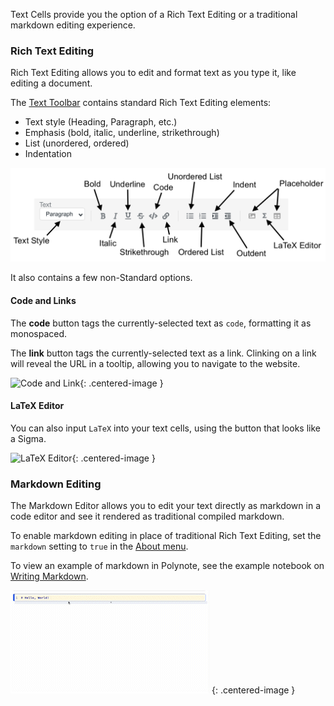 Text Cells provide you the option of a Rich Text Editing or a traditional markdown editing experience.  


### Rich Text Editing 
Rich Text Editing allows you to edit and format text as you type it, like editing a document.  

The [Text Toolbar](toolbar.md#text-cells) contains standard Rich Text Editing elements: 

- Text style (Heading, Paragraph, etc.)
- Emphasis (bold, italic, underline, strikethrough)
- List (unordered, ordered)
- Indentation

![Text Toolbar](images/toolbar-text-cell.png)

It also contains a few non-Standard options.

#### Code and Links

The **code** button tags the currently-selected text as `code`, formatting it as monospaced. 

The **link** button tags the currently-selected text as a link. Clinking on a link will reveal the URL in a tooltip, 
allowing you to navigate to the website. 

![Code and Link](images/text-cell-code-link.gif){: .centered-image }

#### LaTeX Editor

You can also input `LaTeX` into your text cells, using the button that looks like a Sigma. 

![LaTeX Editor](images/text-cell-latex.gif){: .centered-image }

### Markdown Editing 
The Markdown Editor allows you to edit your text directly as markdown in a code editor and see it rendered as 
traditional compiled markdown. 

To enable markdown editing in place of traditional Rich Text Editing, set the `markdown` setting to `true` in 
the [About menu](about-menu.md). 

To view an example of markdown in Polynote, see the example notebook on
[Writing Markdown](https://github.com/polynote/polynote/blob/master/docs-site/docs/docs/examples/Writing%20Markdown.ipynb).

![Markdown Editor](images/markdown-editor.gif) {: .centered-image }